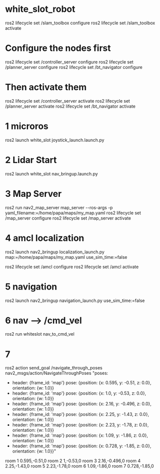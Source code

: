 # white_slot_robot

ros2 lifecycle set /slam_toolbox configure
ros2 lifecycle set /slam_toolbox activate

# Configure the nodes first
ros2 lifecycle set /controller_server configure
ros2 lifecycle set /planner_server configure
ros2 lifecycle set /bt_navigator configure

# Then activate them
ros2 lifecycle set /controller_server activate
ros2 lifecycle set /planner_server activate
ros2 lifecycle set /bt_navigator activate


# 1 microros
ros2 launch white_slot joystick_launch.launch.py 

# 2 Lidar Start
ros2 launch white_slot nav_bringup.launch.py

# 3 Map Server
ros2 run nav2_map_server map_server --ros-args -p yaml_filename:=/home/papa/maps/my_map.yaml
ros2 lifecycle set /map_server configure
ros2 lifecycle set /map_server activate

# 4 amcl localization
ros2 launch nav2_bringup localization_launch.py map:=/home/papa/maps/my_map.yaml use_sim_time:=false

ros2 lifecycle set /amcl configure
ros2 lifecycle set /amcl activate

# 5 navigation
ros2 launch nav2_bringup navigation_launch.py use_sim_time:=false

# 6  nav --> /cmd_vel
ros2 run whiteslot nav_to_cmd_vel

# 7 

ros2 action send_goal /navigate_through_poses nav2_msgs/action/NavigateThroughPoses "poses:
- header: {frame_id: 'map'}
  pose: {position: {x: 0.595, y: -0.51, z: 0.0}, orientation: {w: 1.0}}
- header: {frame_id: 'map'}
  pose: {position: {x: 1.0, y: -0.53, z: 0.0}, orientation: {w: 1.0}}
- header: {frame_id: 'map'}
  pose: {position: {x: 2.16, y: -0.496, z: 0.0}, orientation: {w: 1.0}}
- header: {frame_id: 'map'}
  pose: {position: {x: 2.25, y: -1.43, z: 0.0}, orientation: {w: 1.0}}
- header: {frame_id: 'map'}
  pose: {position: {x: 2.23, y: -1.78, z: 0.0}, orientation: {w: 1.0}}
- header: {frame_id: 'map'}
  pose: {position: {x: 1.09, y: -1.86, z: 0.0}, orientation: {w: 1.0}}
- header: {frame_id: 'map'}
  pose: {position: {x: 0.728, y: -1.85, z: 0.0}, orientation: {w: 1.0}}"




room 1 0.595,-0.51,0 
room 2 1,-0.53,0
room 3 2.16,-0.496,0
room 4 2.25,-1.43,0
room 5 2.23,-1.78,0
room 6 1.09,-1.86,0
room 7 0.728,-1.85,0
 

